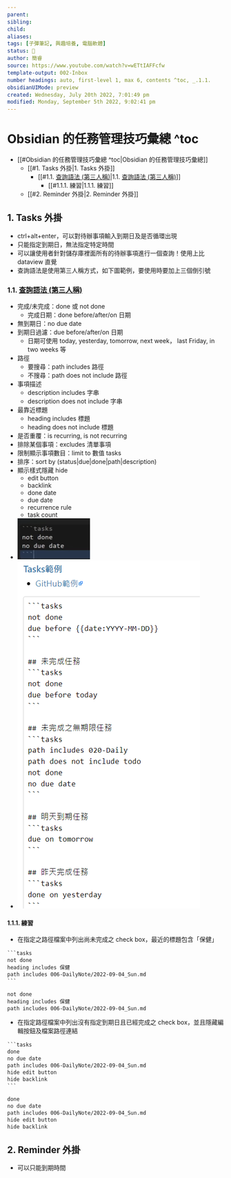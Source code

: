 ```yaml
---
parent: 
sibling: 
child: 
aliases:    
tags: [子彈筆記, 興趣培養, 電腦軟體]
status: 🌱
author: 簡睿 
source: https://www.youtube.com/watch?v=wETtIAFFcfw 
template-output: 002-Inbox
number headings: auto, first-level 1, max 6, contents ^toc, _.1.1.
obsidianUIMode: preview 
created: Wednesday, July 20th 2022, 7:01:49 pm
modified: Monday, September 5th 2022, 9:02:41 pm
---
```

# Obsidian 的任務管理技巧彙總 ^toc

- [[#Obsidian 的任務管理技巧彙總 ^toc|Obsidian 的任務管理技巧彙總]]
	- [[#1. Tasks 外掛|1. Tasks 外掛]]
		- [[#1.1. [查詢語法 (第三人稱)](http://jdev.tw/blog/6858#top "Back to top")|1.1. [查詢語法 (第三人稱)](http://jdev.tw/blog/6858#top "Back to top")]]
			- [[#1.1.1. 練習|1.1.1. 練習]]
	- [[#2. Reminder 外掛|2. Reminder 外掛]]


## 1. Tasks 外掛
- ctrl+alt+enter，可以對待辦事項輸入到期日及是否循環出現
- 只能指定到期日，無法指定特定時間
- 可以讓使用者針對儲存庫裡面所有的待辦事項進行一個查詢！使用上比 dataview 直覺
- 查詢語法是使用第三人稱方式，如下圖範例，要使用時要加上三個倒引號

### 1.1. [查詢語法 (第三人稱)](http://jdev.tw/blog/6858#top "Back to top")
- 完成/未完成：done 或 not done
    - 完成日期：done before/after/on 日期
- 無到期日：no due date
- 到期日過濾：due before/after/on 日期
    - 日期可使用 today, yesterday, tomorrow, next week， last Friday, in two weeks 等
- 路徑
    - 要搜尋：path includes 路徑
    - 不搜尋：path does not include 路徑
- 事項描述
    - description includes 字串
    - description does not include 字串
- 最靠近標題
    - heading includes 標題
    - heading does not include 標題
- 是否重覆：is recurring, is not recurring
- 排除某個事項：excludes 清單事項
- 限制顯示事項數目：limit to 數值 tasks
- 排序：sort by (status|due|done|path|description)
- 顯示樣式隱藏 hide
    - edit button
    - backlink
    - done date
    - due date
    - recurrence rule
    - task count
- ![01|200](https://raw.githubusercontent.com/hoonsor/upgit-Obsidian/main/2022/07/20/upgit_20220720_1658315166.png)
- ![01|250](https://raw.githubusercontent.com/hoonsor/upgit-Obsidian/main/2022/07/20/upgit_20220720_1658316731.png)

#### 1.1.1. 練習
- 在指定之路徑檔案中列出尚未完成之 check box，最近的標題包含「保健」
````
```tasks
not done
heading includes 保健
path includes 006-DailyNote/2022-09-04_Sun.md
```
````
```tasks
not done
heading includes 保健
path includes 006-DailyNote/2022-09-04_Sun.md
```
- 在指定路徑檔案中列出沒有指定到期日且已經完成之 check box，並且隱藏編輯按鈕及檔案路徑連結
````
```tasks
done
no due date 
path includes 006-DailyNote/2022-09-04_Sun.md
hide edit button 
hide backlink
```
````
```tasks
done
no due date 
path includes 006-DailyNote/2022-09-04_Sun.md
hide edit button 
hide backlink
```

## 2. Reminder 外掛
- 可以只能到期時間
